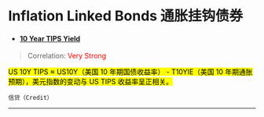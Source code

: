 # Inflation Linked Bonds 通胀挂钩债券

- <a href="https://tradingeconomics.com/united-states/10-year-tips-yield" target="_blank"><h4>10 Year TIPS Yield</h4></a>

> Correlation: <span style="color: red;">Very Strong</span>

<mark>US 10Y TIPS ≈ US10Y（美国 10 年期国债收益率） - T10YIE（美国 10 年期通胀预期），美元指数的变动与 US TIPS 收益率呈正相关。</mark>

`信贷（Credit）`

---

